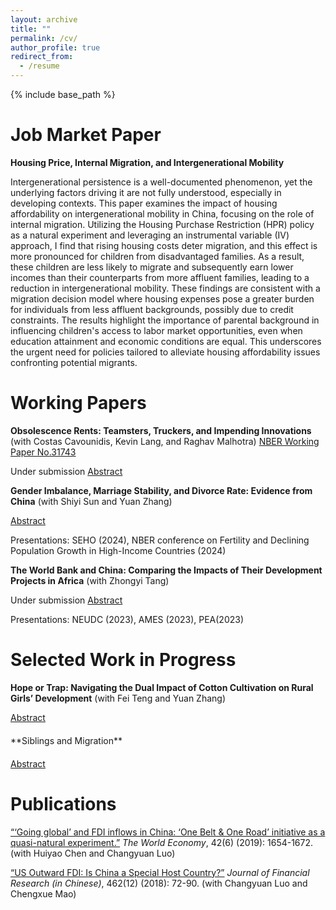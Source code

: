 ```yaml
---
layout: archive
title: ""
permalink: /cv/
author_profile: true
redirect_from:
  - /resume
---
```


{% include base_path %}

<script>
function toggleAbstract(abstractId) {
  var abstract = document.getElementById(abstractId);
  if (abstract.style.display === 'none' || abstract.style.display === '') {
    abstract.style.display = 'block';
  } else {
    abstract.style.display = 'none';
  }
}
</script>

Job Market Paper
======
**Housing Price, Internal Migration, and Intergenerational Mobility**

Intergenerational persistence is a well-documented phenomenon, yet the underlying factors driving it are not fully understood, especially in developing contexts. This paper examines the impact of housing affordability on intergenerational mobility in China, focusing on the role of internal migration. Utilizing the Housing Purchase Restriction (HPR) policy as a natural experiment and leveraging an instrumental variable (IV) approach, I find that rising housing costs deter migration, and this effect is more pronounced for children from disadvantaged families. As a result, these children are less likely to migrate and subsequently earn lower incomes than their counterparts from more affluent families, leading to a reduction in intergenerational mobility. These findings are consistent with a migration decision model where housing expenses pose a greater burden for individuals from less affluent backgrounds, possibly due to credit constraints. The results highlight the importance of parental background in influencing children's access to labor market opportunities, even when education attainment and economic conditions are equal. This underscores the urgent need for policies tailored to alleviate housing affordability issues confronting potential migrants.

Working Papers
======
**Obsolescence Rents: Teamsters, Truckers, and Impending Innovations** (with Costas Cavounidis, Kevin Lang, and Raghav Malhotra) [NBER Working Paper No.31743](https://www.nber.org/papers/w31743)

Under submission
<a href="javascript:void(0);" onclick="toggleAbstract('abstract1')">Abstract</a>

<div id="abstract1" style="display:none;">
  <p>Motivated by the advent of self-driving trucks, which will dramatically reduce demand for truck drivers, we consider large, permanent shocks to individual occupations whose arrival date is uncertain. Using a bare-bones overlapping generations model, we examine an occupation facing obsolescence. Workers are compensated for entering the occupation - receiving what we dub obsolescence rents - with fewer and older workers remaining in the occupation. We investigate the market for teamsters at the dawn of the automotive truck as an a propos parallel to truckers themselves. As predicted by the model, as the widespread adoption of trucks crested the horizon, teamster wages rose, the number of teamsters fell, and the occupation became ‘grayer’. Older workers became more likely to enter and less likely to exit work as teamsters. As permitted, but not required, by the model, the number of older teamsters grew as a fraction of older workers, a finding we replicate for seamstresses and milliners at a similar stage.</p>
</div>

**Gender Imbalance, Marriage Stability, and Divorce Rate: Evidence from China** (with Shiyi Sun and Yuan Zhang)

<a href="javascript:void(0);" onclick="toggleAbstract('abstract2')">Abstract</a>

<div id="abstract2" style="display:none;">
  <p>The deficit of men or women in a regional marriage market is a commonly observed phenomenon stemming from factors like ``Missing Girls'' and immigration. However, the impact of this deficit on marriage stability remains insufficiently understood. Leveraging provincial, census, and household survey data in China, we find that a higher male-to-female ratio increases divorce rates. Further analyses suggest that this impact is primarily driven by married women having more outside options. The effect is more pronounced in economies with greater income inequality, where there are more wealthy prospective partners. These findings highlight the significance of gender balance in stabilizing marriages.</p>
</div>

<p id="special-text">Presentations: SEHO (2024), NBER conference on Fertility and Declining Population Growth in High-Income Countries (2024)</p>

**The World Bank and China:  Comparing the Impacts of Their Development Projects in Africa** (with Zhongyi Tang)

Under submission
<a href="javascript:void(0);" onclick="toggleAbstract('abstract3')">Abstract</a>

<div id="abstract3" style="display:none;">
  <p>While growing literature has documented the distinct characteristics of aid projects from China and traditional donors, there remain gaps in understanding their differences in aid effectiveness. To fill this gap, this paper compares the impacts of Chinese and World Bank development projects on African local economies. Leveraging detailed, geocoded project data and a stacked difference-in-differences identification strategy, we find that Chinese infrastructure projects significantly increase nighttime light in the recipient regions, and the effects persist over time, while World Bank projects show no significant impact. Factors highlighted in the aid effectiveness literature, such as location and project-specific characteristics, could not fully explain the differences in project impacts. Furthermore, we rule out three potential mechanisms behind these differences: complementarity effects from follow-up projects, political favoritism, and implementation by Chinese companies. Finally, by utilizing Demographic and Health Surveys (DHS) data, we establish that both World Bank and Chinese infrastructure projects positively influence women's education attainment. </p>
</div>

<p id="special-text">Presentations: NEUDC (2023), AMES (2023), PEA(2023)</p>
  
Selected Work in Progress
======
**Hope or Trap: Navigating the Dual Impact of Cotton Cultivation on Rural Girls’ Development** (with Fei Teng and Yuan Zhang)

<a href="javascript:void(0);" onclick="toggleAbstract('abstract4')">Abstract</a>

<div id="abstract4" style="display:none;">
  <p>This study examines the mixed effects of cotton cultivation on rural girls’ development in China. While cotton-related activities offer economic benefits, our analysis shows both positive and negative impacts on girls. Cotton planting improves basic education but limits higher education opportunities. It mitigates the “missing women” phenomenon but negatively affects rural girls’ health and cognitive and non-cognitive skills. The findings highlight the need for policy shifts beyond job creation, advocating for comprehensive changes to address gender discrimination and promote the holistic development of rural girls.</p>
</div>

<p style="margin-top: 20px; margin-bottom: 20px;">**Siblings and Migration**

<a href="javascript:void(0);" onclick="toggleAbstract('abstract5')">Abstract</a></p>

<div id="abstract5" style="display:none;">
  <p>This study investigates how the absence of reliable elderly support limits migration in developing countries. Utilizing the occurrence of first-born twins as a natural experiment in fertility demonstrates that an increased number of siblings boosts migration prospects, especially when parents are older or require assistance with daily tasks. The findings indicate that in the absence of adequate social security systems, fertility-reducing policies also impact migration patterns. This dynamic may diminish the positive effects on child quality from lower fertility rates, resulting in human capital misallocation.</p>
</div>

Publications
======
[“‘Going global’ and FDI inflows in China: ‘One Belt & One Road’ initiative as a quasi-natural
experiment.”](https://qychai.github.io/PersonalWebsite/paper1_going%20global_publish_version.pdf) *The World Economy*, 42(6) (2019): 1654-1672. (with Huiyao Chen and Changyuan
Luo)


[“US Outward FDI: Is China a Special Host Country?”](https://qychai.github.io/PersonalWebsite/paper2_USFDItoCN.pdf) *Journal of Financial Research (in Chinese)*,
462(12) (2018): 72-90. (with Changyuan Luo and Chengxue Mao)

